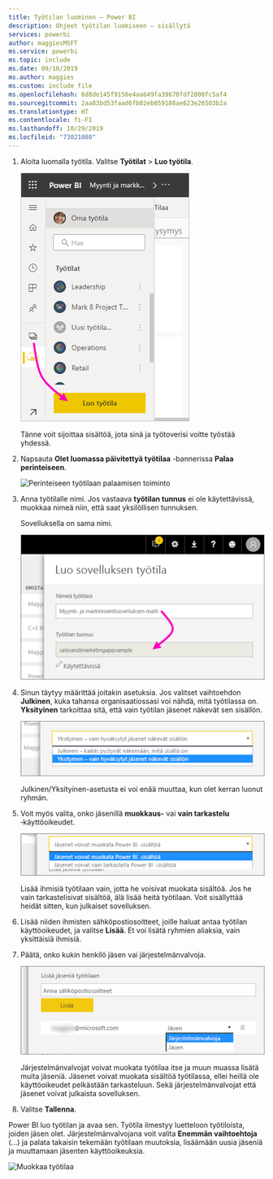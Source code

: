 ```yaml
---
title: Työtilan luominen – Power BI
description: Ohjeet työtilan luomiseen – sisällytä
services: powerbi
author: maggiesMSFT
ms.service: powerbi
ms.topic: include
ms.date: 09/10/2019
ms.author: maggies
ms.custom: include file
ms.openlocfilehash: 6d8de145f9158e4aa649fa39670fdf2808fc5af4
ms.sourcegitcommit: 2aa83bd53faad6fb02eb059188ae623e26503b2a
ms.translationtype: HT
ms.contentlocale: fi-FI
ms.lasthandoff: 10/29/2019
ms.locfileid: "73021080"
---
```

1. Aloita luomalla työtila. Valitse **Työtilat** > **Luo työtila**. 
   
     ![Työtilan luominen](media/powerbi-service-create-app-workspace/power-bi-workspace-create.png)
   
    Tänne voit sijoittaa sisältöä, jota sinä ja työtoverisi voitte työstää yhdessä.

2. Napsauta **Olet luomassa päivitettyä työtilaa** -bannerissa **Palaa perinteiseen**. 

    ![Perinteiseen työtilaan palaamisen toiminto](media/powerbi-service-create-app-workspace/power-bi-revert-classic-workspace.png)

3. Anna työtilalle nimi. Jos vastaava **työtilan tunnus** ei ole käytettävissä, muokkaa nimeä niin, että saat yksilöllisen tunnuksen.
   
     Sovelluksella on sama nimi.
   
     ![Nimeä työtila](media/powerbi-service-create-app-workspace/power-bi-apps-create-workspace-name.png)

3. Sinun täytyy määrittää joitakin asetuksia. Jos valitset vaihtoehdon **Julkinen**, kuka tahansa organisaatiossasi voi nähdä, mitä työtilassa on. **Yksityinen** tarkoittaa sitä, että vain työtilan jäsenet näkevät sen sisällön.
   
     ![Määritä yksityiseksi tai julkiseksi](media/powerbi-service-create-app-workspace/power-bi-apps-create-workspace-private-public.png)
   
    Julkinen/Yksityinen-asetusta ei voi enää muuttaa, kun olet kerran luonut ryhmän.

4. Voit myös valita, onko jäsenillä **muokkaus-** vai **vain tarkastelu** ‑käyttöoikeudet.
   
     ![Määritä muokkaus tai vain tarkastelu](media/powerbi-service-create-app-workspace/power-bi-apps-create-workspace-members-edit.png)
   
     Lisää ihmisiä työtilaan vain, jotta he voisivat muokata sisältöä. Jos he vain tarkastelisivat sisältöä, älä lisää heitä työtilaan. Voit sisällyttää heidät sitten, kun julkaiset sovelluksen.

5. Lisää niiden ihmisten sähköpostiosoitteet, joille haluat antaa työtilan käyttöoikeudet, ja valitse **Lisää**. Et voi lisätä ryhmien aliaksia, vain yksittäisiä ihmisiä.

6. Päätä, onko kukin henkilö jäsen vai järjestelmänvalvoja.
   
     ![Aseta jäseneksi tai järjestelmänvalvojaksi](media/powerbi-service-create-app-workspace/power-bi-apps-create-workspace-admin.png)
   
    Järjestelmänvalvojat voivat muokata työtilaa itse ja muun muassa lisätä muita jäseniä. Jäsenet voivat muokata sisältöä työtilassa, ellei heillä ole käyttöoikeudet pelkästään tarkasteluun. Sekä järjestelmänvalvojat että jäsenet voivat julkaista sovelluksen.

7. Valitse **Tallenna**.

Power BI luo työtilan ja avaa sen. Työtila ilmestyy luetteloon työtiloista, joiden jäsen olet. Järjestelmänvalvojana voit valita **Enemmän vaihtoehtoja** (...) ja palata takaisin tekemään työtilaan muutoksia, lisäämään uusia jäseniä ja muuttamaan jäsenten käyttöoikeuksia.

![Muokkaa työtilaa](media/powerbi-service-create-app-workspace/power-bi-workspace-old-settings.png)

